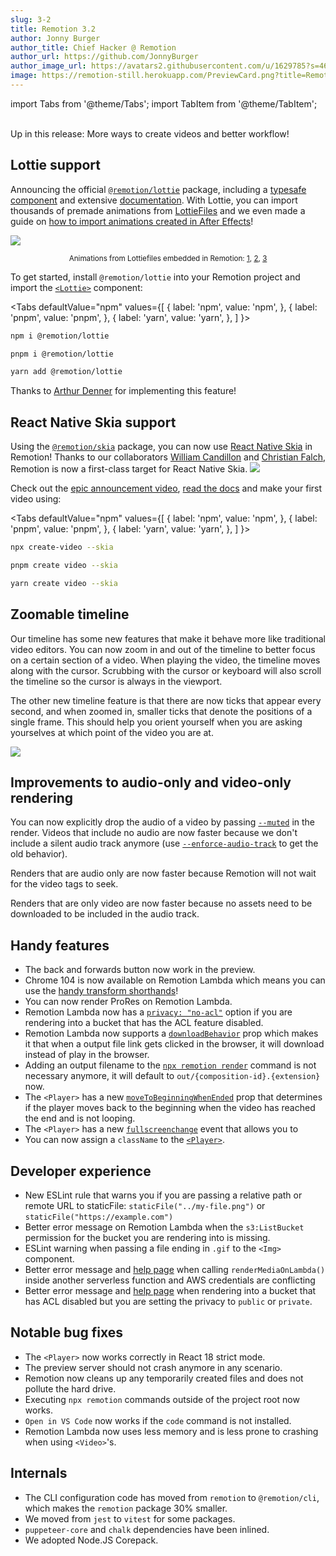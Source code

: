 ```yaml
---
slug: 3-2
title: Remotion 3.2
author: Jonny Burger
author_title: Chief Hacker @ Remotion
author_url: https://github.com/JonnyBurger
author_image_url: https://avatars2.githubusercontent.com/u/1629785?s=460&u=12eb94da6070d00fc924761ce06e3a428d01b7e9&v=4
image: https://remotion-still.herokuapp.com/PreviewCard.png?title=Remotion%203.2&description=Lottie,%20Skia,%20zoomable%20timeline,%20muted%20renders,%20stability%20and%20speed
---
```


import Tabs from '@theme/Tabs';
import TabItem from '@theme/TabItem';

<br/>
Up in this release: More ways to create videos and better workflow!

## Lottie support

Announcing the official [`@remotion/lottie`](/docs/lottie) package, including a [typesafe component](/docs/lottie/lottie) and extensive [documentation](/docs/lottie).
With Lottie, you can import thousands of premade animations from [LottieFiles](/docs/lottie/lottiefiles) and we even made a guide on [how to import animations created in After Effects](/docs/after-effects)!

<img src="/img/lottie.gif"/>
<p align="center"><sub>Animations from Lottiefiles embedded in Remotion: <a href="https://lottiefiles.com/106683-gold">1</a>, <a href="https://lottiefiles.com/112208-smiling-face-with-halo">2</a>, <a href="https://lottiefiles.com/111529-rocket">3</a></sub></p>

To get started, install `@remotion/lottie` into your Remotion project and import the [`<Lottie>`](/docs/lottie) component:

<Tabs
defaultValue="npm"
values={[
{ label: 'npm', value: 'npm', },
{ label: 'pnpm', value: 'pnpm', },
{ label: 'yarn', value: 'yarn', },
]
}>
<TabItem value="npm">

```bash
npm i @remotion/lottie
```

  </TabItem>

  <TabItem value="pnpm">

```bash
pnpm i @remotion/lottie
```

  </TabItem>
  <TabItem value="yarn">

```bash
yarn add @remotion/lottie
```

  </TabItem>

</Tabs>

Thanks to [Arthur Denner](https://github.com/arthurdenner) for implementing this feature!

## React Native Skia support

Using the [`@remotion/skia`](/docs/skia) package, you can now use [React Native Skia](https://shopify.github.io/react-native-skia/) in Remotion! Thanks to our collaborators [William Candillon](https://youtube.com/wcandillon) and [Christian Falch](https://twitter.com/chrfalch), Remotion is now a first-class target for React Native Skia.
<img src="/img/skia.gif" />

Check out the [epic announcement video](https://www.youtube.com/watch?v=uvLQ5f3KDXk&t=24s), [read the docs](/docs/skia) and make your first video using:

<Tabs
defaultValue="npm"
values={[
{ label: 'npm', value: 'npm', },
{ label: 'pnpm', value: 'pnpm', },
{ label: 'yarn', value: 'yarn', },
]
}>
<TabItem value="npm">

```bash
npx create-video --skia
```

  </TabItem>

  <TabItem value="pnpm">

```bash
pnpm create video --skia
```

  </TabItem>
  <TabItem value="yarn">

```bash
yarn create video --skia
```

  </TabItem>

</Tabs>

## Zoomable timeline

Our timeline has some new features that make it behave more like traditional video editors. You can now zoom in and out of the timeline to better focus on a certain section of a video. When playing the video, the timeline moves along with the cursor. Scrubbing with the cursor or keyboard will also scroll the timeline so the cursor is always in the viewport.

The other new timeline feature is that there are now ticks that appear every second, and when zoomed in, smaller ticks that denote the positions of a single frame. This should help you orient yourself when you are asking yourselves at which point of the video you are at.

<img src="/img/scroll-timeline.gif"/>

## Improvements to audio-only and video-only rendering

You can now explicitly drop the audio of a video by passing [`--muted`](/docs/cli/render#--muted) in the render. Videos that include no audio are now faster because we don't include a silent audio track anymore (use [`--enforce-audio-track`](/docs/cli/render#--enforce-audio-track) to get the old behavior).

Renders that are audio only are now faster because Remotion will not wait for the video tags to seek.

Renders that are only video are now faster because no assets need to be downloaded to be included in the audio track.

## Handy features

- The back and forwards button now work in the preview.
- Chrome 104 is now available on Remotion Lambda which means you can use the [handy transform shorthands](https://twitter.com/JNYBGR/status/1555055938008223744)!
- You can now render ProRes on Remotion Lambda.
- Remotion Lambda now has a [`privacy: "no-acl"`](/docs/lambda/rendermediaonlambda#privacy) option if you are rendering into a bucket that has the ACL feature disabled.
- Remotion Lambda now supports a [`downloadBehavior`](/docs/lambda/rendermediaonlambda#downloadbehavior) prop which makes it that when a output file link gets clicked in the browser, it will download instead of play in the browser.
- Adding an output filename to the [`npx remotion render`](/docs/cli/render) command is not necessary anymore, it will default to `out/{composition-id}.{extension}` now.
- The `<Player>` has a new [`moveToBeginningWhenEnded`](/docs/player/player#movetobeginningwhenended) prop that determines if the player moves back to the beginning when the video has reached the end and is not looping.
- The `<Player>` has a new [`fullscreenchange`](/docs/player/player#fullscreenchange) event that allows you to
- You can now assign a `className` to the [`<Player>`](/docs/player/player).

## Developer experience

- New ESLint rule that warns you if you are passing a relative path or remote URL to staticFile: `staticFile("../my-file.png")` or `staticFile("https://example.com")`
- Better error message on Remotion Lambda when the `s3:ListBucket` permission for the bucket you are rendering into is missing.
- ESLint warning when passing a file ending in `.gif` to the `<Img>` component.
- Better error message and [help page](/docs/lambda/troubleshooting/unrecognizedclientexception) when calling `renderMediaOnLambda()` inside another serverless function and AWS credentials are conflicting
- Better error message and [help page](/docs/lambda/troubleshooting/bucket-disallows-acl) when rendering into a bucket that has ACL disabled but you are setting the privacy to `public` or `private`.

## Notable bug fixes

- The `<Player>` now works correctly in React 18 strict mode.
- The preview server should not crash anymore in any scenario.
- Remotion now cleans up any temporarily created files and does not pollute the hard drive.
- Executing `npx remotion` commands outside of the project root now works.
- `Open in VS Code` now works if the `code` command is not installed.
- Remotion Lambda now uses less memory and is less prone to crashing when using `<Video>`'s.

## Internals

- The CLI configuration code has moved from `remotion` to `@remotion/cli`, which makes the `remotion` package 30% smaller.
- We moved from `jest` to `vitest` for some packages.
- `puppeteer-core` and `chalk` dependencies have been inlined.
- We adopted Node.JS Corepack.
